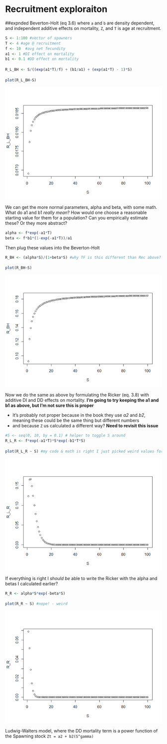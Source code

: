 Recruitment exploraiton
================

##expnded Beverton-Holt (eq 3.6) where `a` and `b` are density
dependent, and independent additive effects on mortality, `Z`, and `T`
is age at recruitment.

``` r
S <- 1:100 #vector of spawners
T <- 4 #age @ recruitment
f <- 10  #avg net fecundity
a1 <- 1 #DI effect on mortality
b1 <- 0.1 #DD effect on mortality

R_L_BH <- S/((exp(a1*T)/f) + (b1/a1) + (exp(a1*T) - 1)*S)

plot(R_L_BH~S)
```

![](recruitment_files/figure-gfm/long%20beverton-holt-1.png)<!-- -->

We can get the more normal parameters, alpha and beta, with some math.
What do a1 and b1 *really mean*? How would one choose a reasonable
starting value for them for a population? Can you empirically estimate
these? Or they more abstract?

``` r
alpha <- f*exp(-a1*T)
beta <- f*b1*(1-exp(-a1*T))/a1
```

Then plug these values into the Beverton-Holt

``` r
R_BH <- (alpha*S)/(1+beta*S) #why TF is this different than Rec above?

plot(R_BH~S)
```

![](recruitment_files/figure-gfm/beverton%20holt-1.png)<!-- -->

Now we do the same as above by formulating the Ricker (eq. 3.8) with
additive DI and DD effects on mortality. **I’m going to try keeping the
a1 and b1 as above, but I’m not sure this is proper**  
- It’s probably not proper because in the book they use *a2* and *b2*,
meaning these could be the same thing but different numbers  
- and because `Z` us calculated a different way? **Need to revisit this
issue**

``` r
#S <- seq(0, 10, by = 0.1) # helper to toggle S around
R_L_R <- f*exp(-a1*T)*S*exp(-b1*T*S)

plot(R_L_R ~ S) #my code & math is right I just picked weird values for a and B I think... 
```

![](recruitment_files/figure-gfm/long%20Ricker-1.png)<!-- -->

If everything is right I *should be* able to write the Ricker with the
alpha and betas I calculated earlier?

``` r
R_R <- alpha*S*exp(-beta*S)

plot(R_R ~ S) #nope! - weird 
```

![](recruitment_files/figure-gfm/regular%20ricker-1.png)<!-- -->

Ludwig-Walters model, where the DD mortality term is a power function of
the Spawning stock `Zt = a2 + b2(S^gamma)`

